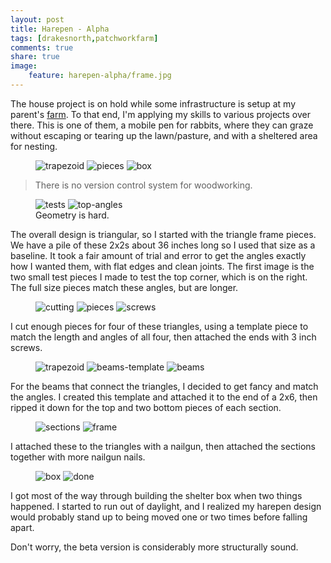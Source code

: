 ```yaml
---
layout: post
title: Harepen - Alpha
tags: [drakesnorth,patchworkfarm]
comments: true
share: true
image:
    feature: harepen-alpha/frame.jpg
---
```

The house project is on hold while some infrastructure is setup at my parent's [farm](http://patchworkfamilyfarm.com). To that end, I'm applying my skills to various projects over there. This is one of them, a mobile pen for rabbits, where they can graze without escaping or tearing up the lawn/pasture, and with a sheltered area for nesting.

<figure class="third">
<img src="{{site.url}}/images/harepen-alpha/trapezoid.jpg" alt="trapezoid" />
<img src="{{site.url}}/images/harepen-alpha/pieces.jpg" alt="pieces" />
<img src="{{site.url}}/images/harepen-alpha/box.jpg" alt="box" />
</figure>

> There is no version control system for woodworking.

<!--more-->

<figure class="half">
<img src="{{site.url}}/images/harepen-alpha/tests.jpg" alt="tests" />
<img src="{{site.url}}/images/harepen-alpha/top-angles.jpg" alt="top-angles" />
<figcaption>Geometry is hard.</figcaption>
</figure>

The overall design is triangular, so I started with the triangle frame pieces. We have a pile of these 2x2s about 36 inches long so I used that size as a baseline. It took a fair amount of trial and error to get the angles exactly how I wanted them, with flat edges and clean joints. The first image is the two small test pieces I made to test the top corner, which is on the right. The full size pieces match these angles, but are longer.

<figure class="third">
<img src="{{site.url}}/images/harepen-alpha/cutting.jpg" alt="cutting" />
<img src="{{site.url}}/images/harepen-alpha/pieces.jpg" alt="pieces" />
<img src="{{site.url}}/images/harepen-alpha/screws.jpg" alt="screws" />
</figure>

I cut enough pieces for four of these triangles, using a template piece to match the length and angles of all four, then attached the ends with 3 inch screws.

<figure class="third">
<img src="{{site.url}}/images/harepen-alpha/trapezoid.jpg" alt="trapezoid" />
<img src="{{site.url}}/images/harepen-alpha/beams-template.jpg" alt="beams-template" />
<img src="{{site.url}}/images/harepen-alpha/beams.jpg" alt="beams" />
</figure>

For the beams that connect the triangles, I decided to get fancy and match the angles. I created this template and attached it to the end of a 2x6, then ripped it down for the top and two bottom pieces of each section.

<figure class="half">
<img src="{{site.url}}/images/harepen-alpha/sections.jpg" alt="sections" />
<img src="{{site.url}}/images/harepen-alpha/frame.jpg" alt="frame" />
</figure>

I attached these to the triangles with a nailgun, then attached the sections together with more nailgun nails.

<figure class="half">
<img src="{{site.url}}/images/harepen-alpha/box.jpg" alt="box" />
<img src="{{site.url}}/images/harepen-alpha/done.jpg" alt="done" />
</figure>

I got most of the way through building the shelter box when two things happened. I started to run out of daylight, and I realized my harepen design would probably stand up to being moved one or two times before falling apart.

Don't worry, the beta version is considerably more structurally sound.




